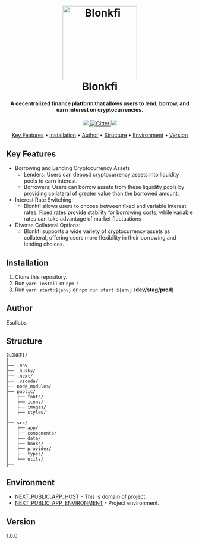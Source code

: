 <h1 align="center">
  <br>
  <a href="https://blonkfi.vertiree.com/"><img src="https://i.imgur.com/hxxwzrq.png" alt="Blonkfi" width="200"></a>
  <br>
  Blonkfi
  <br>
</h1>

<h4 align="center"> A decentralized finance platform that allows users to lend, borrow, and earn interest on cryptocurrencies.</h4>

<p align="center">
 <a href="https://img.shields.io/badge/React-20232A?style=for-the-badge&logo=react&logoColor=61DAFB">
      <img src="https://img.shields.io/badge/React-20232A?style=for-the-badge&logo=react&logoColor=61DAFB">
  </a>
  <a href="https://img.shields.io/badge/TypeScript-007ACC?style=for-the-badge&logo=typescript&logoColor=white">
    <img src="https://img.shields.io/badge/TypeScript-007ACC?style=for-the-badge&logo=typescript&logoColor=white"
         alt="Gitter">
  </a>
  <a href="https://img.shields.io/badge/Tailwind_CSS-38B2AC?style=for-the-badge&logo=tailwind-css&logoColor=white"><img src="https://img.shields.io/badge/Tailwind_CSS-38B2AC?style=for-the-badge&logo=tailwind-css&logoColor=white"></a>
 
 
</p>

<p align="center">
  <a href="#key-features">Key Features</a> •
  <a href="#installation">Installation</a> •
  <a href="#author">Author</a> •
  <a href="#structure">Structure</a> •
  <a href="#environment">Environment</a> •
  <a href="#version">Version</a>
</p>

## Key Features

- Borrowing and Lending Cryptocurrency Assets
  - Lenders: Users can deposit cryptocurrency assets into liquidity pools to earn interest.
  - Borrowers: Users can borrow assets from these liquidity pools by providing collateral of greater value than the borrowed amount.
- Interest Rate Switching:
  - Blonkfi allows users to choose between fixed and variable interest rates. Fixed rates provide stability for borrowing costs, while variable rates can take advantage of market fluctuations
- Diverse Collateral Options:
  - Blonkfi supports a wide variety of cryptocurrency assets as collateral, offering users more flexibility in their borrowing and lending choices.

## Installation

1. Clone this repository.
2. Run `yarn install` or `npm i`
3. Run `yarn start:${env}` or `npm run start:${env}` (**dev/stag/prod**)

## Author

Esollabs

## Structure

```plaintext
BLONKFI/
│
├── .env
├── .husky/
├── .next/
├── .vscode/
├── node_modules/
├── public/
│   ├── fonts/
│   ├── icons/
│   ├── images/
│   ├── styles/
│
├── src/
│   ├── app/
│   ├── components/
│   ├── data/
│   ├── hooks/
│   ├── provider/
│   ├── types/
│   └── utils/
├──
```

## Environment

- [NEXT_PUBLIC_APP_HOST](#environment) - This is domain of project.
- [NEXT_PUBLIC_APP_ENVIRONMENT](#environment) - Project environment.

## Version

1.0.0

```

```
